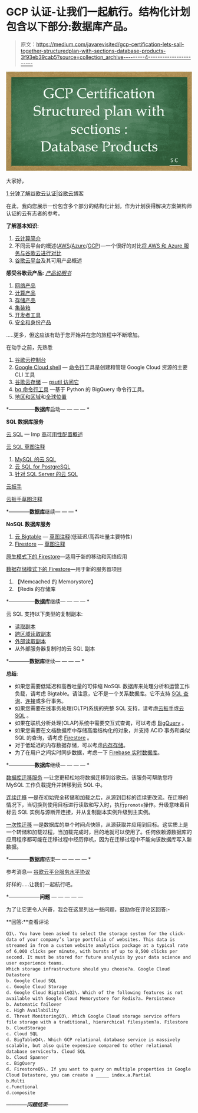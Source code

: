 # GCP 认证-让我们一起航行。结构化计划包含以下部分:数据库产品。

> 原文：<https://medium.com/javarevisited/gcp-certification-lets-sail-together-structuredplan-with-sections-database-products-3f93eb39cab5?source=collection_archive---------4----------------------->

![](img/e9c97a5eb96419013cb431261dde9f60.png)

大家好，

[1 分钟了解谷歌云认证|谷歌云博客](https://cloud.google.com/blog/topics/developers-practitioners/get-know-google-cloud-certifications-1-minute)

在此，我向您展示一份包含多个部分的结构化计划，作为计划获得解决方案架构师认证的云有志者的参考。

**了解基本知识:**

1.  [云计算简介](/javarevisited/10-free-courses-to-learn-cloud-computing-for-beginners-4f3cd984ddb1)
2.  不同云平台的概述([AWS](/javarevisited/5-best-aws-courses-for-beginners-and-experienced-developers-to-learn-in-2021-563212409fbd)/[Azure](/javarevisited/5-best-azure-fundamentals-courses-to-pass-az-900-certification-exam-in-2020-9e602aea035d)/[GCP](/javarevisited/5-best-courses-to-learn-google-cloud-platform-gcp-in-2021-169093a3771a))—一个很好的对比[将 AWS 和 Azure 服务与谷歌云进行对比](https://cloud.google.com/free/docs/aws-azure-gcp-service-comparison)
3.  [谷歌云平台](/javarevisited/5-best-courses-to-learn-google-cloud-platform-gcp-in-2021-169093a3771a)及其可用产品概述

**感受谷歌云产品:** [*产品说明书*](https://raw.githubusercontent.com/gregsramblings/google-cloud-4-words/master/DarkPoster-lowres.png)

1.  [网络产品](https://cloud.google.com/products/networking)
2.  [计算产品](https://cloud.google.com/products/compute)
3.  [存储产品](https://cloud.google.com/products/storage)
4.  [集装箱](https://cloud.google.com/products/#section-6)
5.  [开发者工具](https://cloud.google.com/products/tools)
6.  [安全和身份产品](https://cloud.google.com/products/security-and-identity)

…..更多，但这应该有助于您开始并在您的旅程中不断增加。

在动手之前，先熟悉

1.  [谷歌云控制台](https://cloud.google.com/cloud-console)
2.  [Google Cloud shell](https://cloud.google.com/shell) — [命令行](https://cloud.google.com/sdk/gcloud)工具是创建和管理 Google Cloud 资源的主要 CLI 工具
3.  [谷歌云存储](https://cloud.google.com/storage) — [gsutil 访问它](https://cloud.google.com/storage/docs/gsutil)
4.  [bq 命令行工具](https://cloud.google.com/bigquery/docs/bq-command-line-tool) —基于 Python 的 BigQuery 命令行工具。
5.  [地区和区域](https://cloud.google.com/compute/docs/regions-zones)和[全球位置](https://cloud.google.com/about/locations)

*—————**数据库**启动— — — — *

**SQL 数据库服务**

[云 SQL](https://cloud.google.com/sql/docs) — Imp [高可用性配置概述](https://cloud.google.com/sql/docs/mysql/high-availability)

[云 SQL 草图注释](https://thecloudgirl.dev/gcpsketchnote3.html)

1.  [MySQL 的云 SQL](https://cloud.google.com/sql/docs/mysql)
2.  [云 SQL for PostgreSQL](https://cloud.google.com/sql/docs/postgres)
3.  [针对 SQL Server 的云 SQL](https://cloud.google.com/sql/docs/sqlserver)

[云扳手](https://cloud.google.com/spanner/docs)

[云扳手草图注释](https://thecloudgirl.dev/images/spanner.jpg)

*————**数据库**继续— — — *

**NoSQL 数据库服务**

1.  [云 Bigtable](https://cloud.google.com/bigtable/docs) — [草图注释](https://thecloudgirl.dev/Bigtable.html)(低延迟/高吞吐量主要特性)
2.  [Firestore](https://cloud.google.com/firestore/docs) — [草图注释](https://thecloudgirl.dev/firestore.html)

[原生模式下的 Firestore](https://cloud.google.com/firestore/docs/firestore-or-datastore#in_native_mode)—适用于新的移动和网络应用

[数据存储模式下的 Firestore](https://cloud.google.com/firestore/docs/firestore-or-datastore#in_datastore_mode)—用于新的服务器项目

1.  【Memcached 的 Memorystore】
2.  【Redis 的存储库

*—————**数据库**继续— — — — *

云 SQL 支持以下类型的复制副本:

*   [读取副本](https://cloud.google.com/sql/docs/mysql/replication#read-replicas)
*   [跨区域读取副本](https://cloud.google.com/sql/docs/mysql/replication#cross-region-read-replicas)
*   [外部读取副本](https://cloud.google.com/sql/docs/mysql/replication#external-read-replicas)
*   从外部服务器复制时的云 SQL 副本

*————**数据库**继续— — — — *

**总结**:

*   如果您需要低延迟和高吞吐量的可伸缩 NoSQL 数据库来处理分析和运营工作负载，请考虑 Bigtable。请注意，它不是一个关系数据库。它不支持 [SQL 查询](http://sqlrevisited.blogspot.com/2022/01/top-15-sql-query-interview-questions.html)、[连接](http://sqlrevisited.blogspot.com/2022/02/how-to-use-left-right-inner-outer-full.html)或多行事务。
*   如果您需要在线事务处理(OLTP)系统的完整 SQL 支持，请考虑[云扳手](https://cloud.google.com/spanner)或[云 SQL](https://cloud.google.com/sql) 。
*   如果在联机分析处理(OLAP)系统中需要交互式查询，可以考虑 [BigQuery](https://cloud.google.com/bigquery) 。
*   如果您需要在文档数据库中存储高度结构化的对象，并支持 ACID 事务和类似 SQL 的查询，请考虑 [Firestore](https://cloud.google.com/firestore) 。
*   对于低延迟的内存数据存储，可以考虑[内存存储](https://cloud.google.com/memorystore)。
*   为了在用户之间实时同步数据，考虑一下 [Firebase 实时数据库](https://firebase.google.com/products/realtime-database/)。

*—————**数据库**继续— — — — *

[数据库迁移服务](https://cloud.google.com/database-migration) —让您更轻松地将数据迁移到谷歌云。该服务可帮助您将 MySQL 工作负载提升并转移到云 SQL 中。

[连续迁移](https://cloud.google.com/database-migration/docs/postgres/migration-types#continuous-migration) —是在初始完全转储和加载之后，从源到目标的连续更改流。在迁移的情况下，当切换到使用目标进行读取和写入时，执行`promote`操作。升级意味着目标云 SQL 实例与源断开连接，并从复制副本实例升级到主实例。

[一次性迁移](https://cloud.google.com/database-migration/docs/postgres/migration-types#one-time-migration) —是数据库的单个时间点快照，从源获取并应用到目标。这实质上是一个转储和加载过程，当加载完成时，目的地就可以使用了。任何依赖源数据库的应用程序都可能在迁移过程中经历停机，因为在迁移过程中不能向该数据库写入新数据。

*————**数据库**结束— — — — — *

参考消息— [谷歌云平台服务水平协议](https://cloud.google.com/terms/sla/)

好样的…..让我们一起航行吧。

*——————**问题** — — — — —

为了让它更令人兴奋，我会在这里列出一些问题，鼓励你在评论区回答:-

**回答:**查看评论

```
Q1\. You have been asked to select the storage system for the click-data of your company’s large portfolio of websites. This data is streamed in from a custom website analytics package at a typical rate of 6,000 clicks per minute, with bursts of up to 8,500 clicks per second. It must be stored for future analysis by your data science and user experience teams.
Which storage infrastructure should you choose?a. Google Cloud Datastore
b. Google Cloud SQL
c. Google Cloud Storage
d. Google Cloud BigtableQ2\. Which of the following features is not available with Google Cloud Memorystore for Redis?a. Persistence
b. Automatic failover
c. High Availability
d. Threat MonitoringQ3\. Which Google Cloud storage service offers file storage with a traditional, hierarchical filesystem?a. Filestore
b. CloudStorage
c. Cloud SQL
d. BigTableQ4\. Which GCP relational database service is massively scalable, but also quite expensive compared to other relational database services?a. Cloud SQL
b. Cloud Spanner
c. BigQuery
d. FirestoreQ5\. If you want to query on multiple properties in Google Cloud Datastore, you can create a _____ index.a.Partial
b.Multi
c.Functional
d.composite
```

*————**问题结束**————*